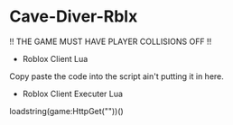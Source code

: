 # Cave-Diver-Rblx

!! THE GAME MUST HAVE PLAYER COLLISIONS OFF !!

- Roblox Client Lua

Copy paste the code into the script ain't putting it in here.

- Roblox Client Executer Lua

loadstring(game:HttpGet(""))()
